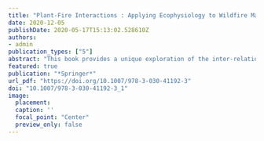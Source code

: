```yaml
---
title: "Plant-Fire Interactions : Applying Ecophysiology to Wildfire Management"
date: 2020-12-05
publishDate: 2020-05-17T15:13:02.528610Z
authors: 
- admin
publication_types: ["5"]
abstract: "This book provides a unique exploration of the inter-relationships between the science of plant environmental responses and the understanding and management of forest fires. It bridges the gap between plant ecologists, interested in the functional and evolutionary consequences of fire in ecosystems, with foresters and fire managers, interested in effectively reducing fire hazard and damage."
featured: true
publication: "*Springer*"
url_pdf: "https://doi.org/10.1007/978-3-030-41192-3"
doi: "10.1007/978-3-030-41192-3_1"
image:
  placement: 
  caption: ''
  focal_point: "Center"
  preview_only: false
---
```

